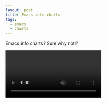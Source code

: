 ```yaml
---
layout: post
title: Emacs info charts
tags:
  - emacs
  - charts
---
```


Emacs info charts? Sure why not!?

<video controls autoplay>
  <source src="/public/videos/761183251427827712.mp4" type="video/mp4">
    Sorry your browser does not support the video tag, maybe time to upgrade?
</video>
